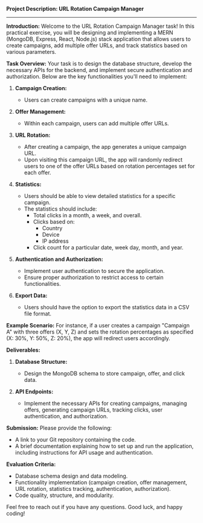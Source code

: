 **Project Description: URL Rotation Campaign Manager**

---

**Introduction:**
Welcome to the URL Rotation Campaign Manager task! In this practical exercise, you will be designing and implementing a MERN (MongoDB, Express, React, Node.js) stack application that allows users to create campaigns, add multiple offer URLs, and track statistics based on various parameters.

**Task Overview:**
Your task is to design the database structure, develop the necessary APIs for the backend, and implement secure authentication and authorization. Below are the key functionalities you'll need to implement:

1. **Campaign Creation:**
   - Users can create campaigns with a unique name.

2. **Offer Management:**
   - Within each campaign, users can add multiple offer URLs.
   
3. **URL Rotation:**
   - After creating a campaign, the app generates a unique campaign URL.
   - Upon visiting this campaign URL, the app will randomly redirect users to one of the offer URLs based on rotation percentages set for each offer.

4. **Statistics:**
   - Users should be able to view detailed statistics for a specific campaign.
   - The statistics should include:
     - Total clicks in a month, a week, and overall.
     - Clicks based on:
       - Country
       - Device
       - IP address
     - Click count for a particular date, week day, month, and year.

5. **Authentication and Authorization:**
   - Implement user authentication to secure the application.
   - Ensure proper authorization to restrict access to certain functionalities.

6. **Export Data:**
   - Users should have the option to export the statistics data in a CSV file format.

**Example Scenario:**
For instance, if a user creates a campaign "Campaign A" with three offers (X, Y, Z) and sets the rotation percentages as specified (X: 30%, Y: 50%, Z: 20%), the app will redirect users accordingly.

**Deliverables:**
1. **Database Structure:**
   - Design the MongoDB schema to store campaign, offer, and click data.

2. **API Endpoints:**
   - Implement the necessary APIs for creating campaigns, managing offers, generating campaign URLs, tracking clicks, user authentication, and authorization.

**Submission:**
Please provide the following:
- A link to your Git repository containing the code.
- A brief documentation explaining how to set up and run the application, including instructions for API usage and authentication.

**Evaluation Criteria:**
- Database schema design and data modeling.
- Functionality implementation (campaign creation, offer management, URL rotation, statistics tracking, authentication, authorization).
- Code quality, structure, and modularity.

Feel free to reach out if you have any questions. Good luck, and happy coding!